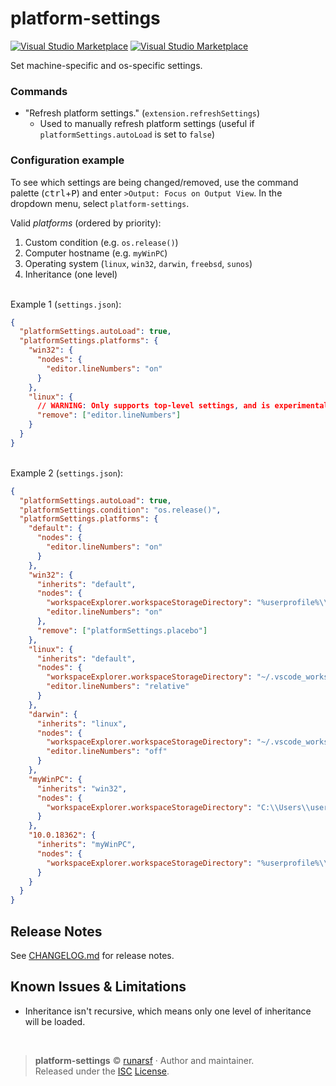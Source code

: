 # platform-settings

[![Visual Studio Marketplace](https://vsmarketplacebadge.apphb.com/version-short/runarsf.platform-settings.svg?style=flat)](https://marketplace.visualstudio.com/items?itemName=runarsf.platform-settings) [![Visual Studio Marketplace](https://vsmarketplacebadge.apphb.com/installs-short/runarsf.platform-settings.svg?style=flat)](https://marketplace.visualstudio.com/items?itemName=runarsf.platform-settings)

Set machine-specific and os-specific settings.

### Commands

- "Refresh platform settings." (`extension.refreshSettings`)
  - Used to manually refresh platform settings (useful if `platformSettings.autoLoad` is set to `false`)

### Configuration example

To see which settings are being changed/removed, use the command palette (<kbd>ctrl</kbd>+<kbd>P</kbd>) and enter `>Output: Focus on Output View`. In the dropdown menu, select `platform-settings`.

Valid _platforms_ (ordered by priority):

1. Custom condition (e.g. `os.release()`)
2. Computer hostname (e.g. `myWinPC`)
3. Operating system (`linux`, `win32`, `darwin`, `freebsd`, `sunos`)
4. Inheritance (one level)

<br />Example 1 (`settings.json`):

```json
{
  "platformSettings.autoLoad": true,
  "platformSettings.platforms": {
    "win32": {
      "nodes": {
        "editor.lineNumbers": "on"
      }
    },
    "linux": {
      // WARNING: Only supports top-level settings, and is experimental. Use with caution.
      "remove": ["editor.lineNumbers"]
    }
  }
}
```

<br />Example 2 (`settings.json`):

```json
{
  "platformSettings.autoLoad": true,
  "platformSettings.condition": "os.release()",
  "platformSettings.platforms": {
    "default": {
      "nodes": {
        "editor.lineNumbers": "on"
      }
    },
    "win32": {
      "inherits": "default",
      "nodes": {
        "workspaceExplorer.workspaceStorageDirectory": "%userprofile%\\.vscode_workspaces",
        "editor.lineNumbers": "on"
      },
      "remove": ["platformSettings.placebo"]
    },
    "linux": {
      "inherits": "default",
      "nodes": {
        "workspaceExplorer.workspaceStorageDirectory": "~/.vscode_workspaces",
        "editor.lineNumbers": "relative"
      }
    },
    "darwin": {
      "inherits": "linux",
      "nodes": {
        "workspaceExplorer.workspaceStorageDirectory": "~/.vscode_workspaces",
        "editor.lineNumbers": "off"
      }
    },
    "myWinPC": {
      "inherits": "win32",
      "nodes": {
        "workspaceExplorer.workspaceStorageDirectory": "C:\\Users\\userame\\.vscode_workspaces"
      }
    },
    "10.0.18362": {
      "inherits": "myWinPC",
      "nodes": {
        "workspaceExplorer.workspaceStorageDirectory": "%userprofile%\\.vscode_workspaces"
      }
    }
  }
}
```

## Release Notes

See [CHANGELOG.md](https://github.com/runarsf/platform-settings/blob/master/CHANGELOG.md) for release notes.

## Known Issues & Limitations

- Inheritance isn't recursive, which means only one level of inheritance will be loaded.

<br />

> **platform-settings** © [runarsf](https://github.com/runarsf) · Author and maintainer.<br />
> Released under the [ISC](https://opensource.org/licenses/ISC) [License](https://github.com/runarsf/platform-settings/blob/master/LICENSE).
